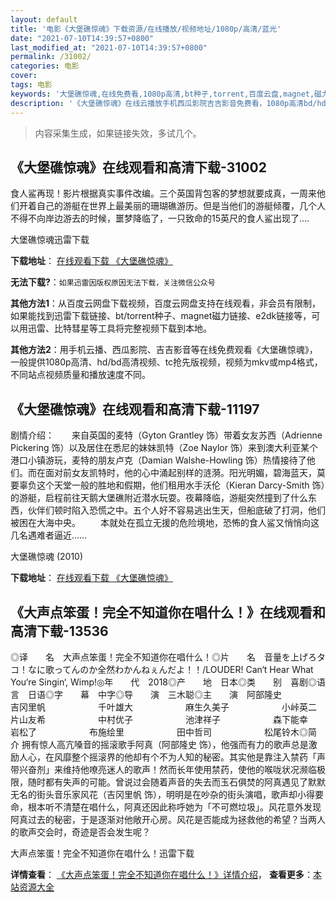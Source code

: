 ```yaml
---
layout: default
title: '电影《大堡礁惊魂》下载资源/在线播放/视频地址/1080p/高清/蓝光'
date: "2021-07-10T14:39:57+0800"
last_modified_at: "2021-07-10T14:39:57+0800"
permalink: /31002/
categories: 电影
cover:
tags: 电影
keywords: '大堡礁惊魂,在线免费看,1080p高清,bt种子,torrent,百度云盘,magnet,磁力链,迅雷下载资源'
description: '《大堡礁惊魂》在线云播放手机西瓜影院吉吉影音免费看，1080p高清bd/hd未删减完整版和tc抢先枪版，mkv/mp4格式，附带bt/torrent种子、magnet/磁力链、百度云盘、网盘资源迅雷下载链接'
---
```


>内容采集生成，如果链接失效，多试几个。


## 《大堡礁惊魂》在线观看和高清下载-31002

食人鲨再现！影片根据真实事件改编。三个英国背包客的梦想就要成真，一周来他们开着自己的游艇在世界上最美丽的珊瑚礁游历。但是当他们的游艇倾覆，几个人不得不向岸边游去的时候，噩梦降临了，一只致命的15英尺的食人鲨出现了....


大堡礁惊魂迅雷下载

**下载地址**： [在线观看下载 《大堡礁惊魂》](https://www.993dy.com//vod-detail-id-17786.html) 


**无法下载?**：`如果迅雷因版权原因无法下载，关注微信公众号 `

**其他方法1**：从百度云网盘下载视频，百度云网盘支持在线观看，非会员有限制，如果能找到迅雷下载链接、bt/torrent种子、magnet磁力链接、e2dk链接等，可以用迅雷、比特彗星等工具将完整视频下载到本地。

**其他方法2**：用手机云播、西瓜影院、吉吉影音等在线免费观看《大堡礁惊魂》，一般提供1080p高清、hd/bd高清视频、tc抢先版视频，视频为mkv或mp4格式，不同站点视频质量和播放速度不同。


## 《大堡礁惊魂》在线观看和高清下载-11197

剧情介绍：　　来自英国的麦特（Gyton Grantley 饰）带着女友苏西（Adrienne Pickering 饰）以及居住在悉尼的妹妹凯特（Zoe Naylor 饰）来到澳大利亚某个港口小镇游玩，麦特的朋友卢克（Damian Walshe-Howling 饰）热情接待了他们。而在面对前女友凯特时，他的心中涌起别样的涟漪。阳光明媚，碧海蓝天，莫要辜负这个天堂一般的胜地和假期，他们租用水手沃伦（Kieran Darcy-Smith 饰）的游艇，启程前往天鹅大堡礁附近潜水玩耍。夜幕降临，游艇突然撞到了什么东西，伙伴们顿时陷入恐慌之中。五个人好不容易逃出生天，但船底破了打洞，他们被困在大海中央。 　　本就处在孤立无援的危险境地，恐怖的食人鲨又悄悄向这几名遇难者逼近……


大堡礁惊魂 (2010)

**下载地址**： [在线观看下载 《大堡礁惊魂》](https://www.btbtdy.me/btdy/dy7920.html) 


## 《大声点笨蛋！完全不知道你在唱什么！》在线观看和高清下载-13536

◎译　　名　大声点笨蛋！完全不知道你在唱什么！◎片　　名　音量を上げろタコ！なに歌ってんのか全然わかんねぇんだよ！！/LOUDER! Can‘t Hear What You‘re Singin‘, Wimp!◎年　　代　2018◎产　　地　日本◎类　　别　喜剧◎语　　言　日语◎字　　幕　中字◎导　　演　三木聪◎主　　演　阿部隆史　　　　　　吉冈里帆　　　　　　千叶雄大　　　　　　麻生久美子　　　　　　小峠英二　　　　　　片山友希　　　　　　中村优子　　　　　　池津祥子　　　　　　森下能幸　　　　　　岩松了　　　　　　布施绘里　　　　　　田中哲司　　　　　　松尾铃木◎简　　介 拥有惊人高亢嗓音的摇滚歌手阿真（阿部隆史 饰），他强而有力的歌声总是激励人心，在风靡整个摇滚界的他却有个不为人知的秘密。其实他是靠注入禁药「声带兴奋剂」来维持他嘹亮迷人的歌声！然而长年使用禁药，使他的喉咙状况濒临极限，随时都有失声的可能。曾说过会随着声音的失去而玉石俱焚的阿真遇见了默默无名的街头音乐家风花（吉冈里帆 饰），明明是在吵杂的街头演唱，歌声却小得要命，根本听不清楚在唱什么，阿真还因此称呼她为「不可燃垃圾」。风花意外发现阿真过去的秘密，于是逐渐对他敞开心房。风花是否能成为拯救他的希望？当两人的歌声交会时，奇迹是否会发生呢？


大声点笨蛋！完全不知道你在唱什么！迅雷下载

**详情查看**： [《大声点笨蛋！完全不知道你在唱什么！》详情介绍](/movie/13536/)， **查看更多**：[本站资源大全](/movie/t/all/)

